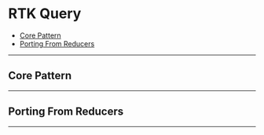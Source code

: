 # RTK Query

- [Core Pattern](#Core-Pattern)
- [Porting From Reducers](#Porting-From-Reducers)

---

## Core Pattern

---

## Porting From Reducers

---
